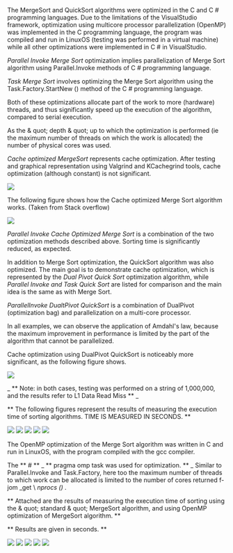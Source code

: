 The MergeSort and QuickSort algorithms were optimized in the C and C # programming languages. Due to the limitations of the VisualStudio framework, optimization using multicore processor parallelization (OpenMP) was implemented in the C programming language, the program was compiled and run in LinuxOS (testing was performed in a virtual machine) while all other optimizations were implemented in C # in VisualStudio.

_Parallel Invoke Merge Sort_ optimization implies parallelization of Merge Sort algorithm using Parallel.Invoke methods of C # programming language.

_Task Merge Sort_ involves optimizing the Merge Sort algorithm using the Task.Factory.StartNew () method of the C # programming language.

Both of these optimizations allocate part of the work to more (hardware) threads, and thus significantly speed up the execution of the algorithm, compared to serial execution.

As the & quot; depth & quot; up to which the optimization is performed (ie the maximum number of threads on which the work is allocated) the number of physical cores was used.

_Cache optimized MergeSort_ represents cache optimization. After testing and graphical representation using Valgrind and KCachegrind tools, cache optimization (although constant) is not significant.

<img src="./first.png">

The following figure shows how the Cache optimized Merge Sort algorithm works. (Taken from Stack overflow)

<img src="./second.png">

_Parallel Invoke Cache Optimized Merge Sort_ is a combination of the two optimization methods described above. Sorting time is significantly reduced, as expected.

In addition to Merge Sort optimization, the QuickSort algorithm was also optimized. The main goal is to demonstrate cache optimization, which is represented by the _Dual Pivot Quick Sort_ optimization algorithm, while _Parallel Invoke and Task Quick Sort_ are listed for comparison and the main idea is the same as with Merge Sort.

_ParallelInvoke DualtPivot QuickSort_ is a combination of DualPivot (optimization bag) and parallelization on a multi-core processor.

In all examples, we can observe the application of Amdahl's law, because the maximum improvement in performance is limited by the part of the algorithm that cannot be parallelized.

Cache optimization using DualPivot QuickSort is noticeably more significant, as the following figure shows.

<img src="./third.png">

_ ** Note: in both cases, testing was performed on a string of 1,000,000, and the results refer to L1 Data Read Miss ** _

** The following figures represent the results of measuring the execution time of sorting algorithms. TIME IS MEASURED IN SECONDS. **

<img src="./fourth.png">

<img src="./fifth.png">
<img src="./sixth.png">
<img src="./seventh.png">
<img src="./eight.png">

The OpenMP optimization of the Merge Sort algorithm was written in C and run in LinuxOS, with the program compiled with the gcc compiler.

The ** # ** _ ** pragma omp task was used for optimization. ** _ Similar to Parallel.Invoke and Task.Factory, here too the maximum number of threads to which work can be allocated is limited to the number of cores returned f- jom _get \ _nprocs () ._

** Attached are the results of measuring the execution time of sorting using the & quot; standard & quot; MergeSort algorithm, and using OpenMP optimization of MergeSort algorithm. **

** Results are given in seconds. **

<img src="./nineth.png">
<img src="./tenth.png">
<img src="./eleventh.png">
<img src="./twelveth.png">
<img src="./thirteenth.png">